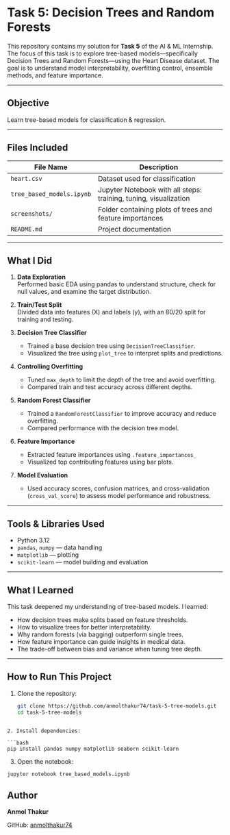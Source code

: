 # Task 5: Decision Trees and Random Forests

This repository contains my solution for **Task 5** of the AI & ML Internship. The focus of this task is to explore tree-based models—specifically Decision Trees and Random Forests—using the Heart Disease dataset. The goal is to understand model interpretability, overfitting control, ensemble methods, and feature importance.

---

## Objective

Learn tree-based models for classification & regression.

---

## Files Included

| File Name                  | Description                                                      |
|---------------------------|------------------------------------------------------------------|
| `heart.csv`               | Dataset used for classification                                  |
| `tree_based_models.ipynb` | Jupyter Notebook with all steps: training, tuning, visualization |
| `screenshots/`            | Folder containing plots of trees and feature importances         |
| `README.md`               | Project documentation                                            |

---

## What I Did

1. **Data Exploration**  
   Performed basic EDA using pandas to understand structure, check for null values, and examine the target distribution.

2. **Train/Test Split**  
   Divided data into features (X) and labels (y), with an 80/20 split for training and testing.

3. **Decision Tree Classifier**  
   - Trained a base decision tree using `DecisionTreeClassifier`.  
   - Visualized the tree using `plot_tree` to interpret splits and predictions.

4. **Controlling Overfitting**  
   - Tuned `max_depth` to limit the depth of the tree and avoid overfitting.  
   - Compared train and test accuracy across different depths.

5. **Random Forest Classifier**  
   - Trained a `RandomForestClassifier` to improve accuracy and reduce overfitting.  
   - Compared performance with the decision tree model.

6. **Feature Importance**  
   - Extracted feature importances using `.feature_importances_`  
   - Visualized top contributing features using bar plots.

7. **Model Evaluation**  
   - Used accuracy scores, confusion matrices, and cross-validation (`cross_val_score`) to assess model performance and robustness.

---

## Tools & Libraries Used

- Python 3.12  
- `pandas`, `numpy` — data handling  
- `matplotlib` — plotting  
- `scikit-learn` — model building and evaluation

---

## What I Learned

This task deepened my understanding of tree-based models. I learned:
- How decision trees make splits based on feature thresholds.
- How to visualize trees for better interpretability.
- Why random forests (via bagging) outperform single trees.
- How feature importance can guide insights in medical data.
- The trade-off between bias and variance when tuning tree depth.

---

## How to Run This Project

1. Clone the repository:
   ```bash
   git clone https://github.com/anmolthakur74/task-5-tree-models.git
   cd task-5-tree-models
  ```

2. Install dependencies:

  ```bash
  pip install pandas numpy matplotlib seaborn scikit-learn
  ```

3. Open the notebook:
   
  ```bash
  jupyter notebook tree_based_models.ipynb
  ```

## Author

**Anmol Thakur**

GitHub: [anmolthakur74](https://github.com/anmolthakur74)
